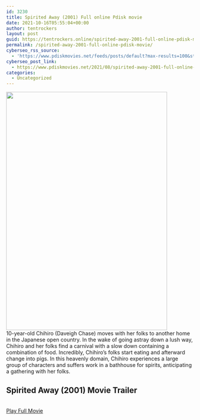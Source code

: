 ```yaml
---
id: 3230
title: Spirited Away (2001) Full online Pdisk movie
date: 2021-10-16T05:55:04+00:00
author: tentrockers
layout: post
guid: https://tentrockers.online/spirited-away-2001-full-online-pdisk-movie/
permalink: /spirited-away-2001-full-online-pdisk-movie/
cyberseo_rss_source:
  - 'https://www.pdiskmovies.net/feeds/posts/default?max-results=100&start-index=1001'
cyberseo_post_link:
  - https://www.pdiskmovies.net/2021/08/spirited-away-2001-full-online-pdisk.html
categories:
  - Uncategorized
---
```

<div class="separator">
  <a href="https://1.bp.blogspot.com/-XlzmArMBgX4/YRaSRtjhccI/AAAAAAAAAKc/D_NJV7NE0R8lMDEUEmXRCcpbaWs8568MQCLcBGAsYHQ/s2048/Spirited%2BAway%2B%25282001%2529%2BFull%2Bonline%2BPdisk%2Bmovie.jpg" imageanchor="1"><img loading="lazy" border="0" data-original-height="2048" data-original-width="1381" height="640" src="https://1.bp.blogspot.com/-XlzmArMBgX4/YRaSRtjhccI/AAAAAAAAAKc/D_NJV7NE0R8lMDEUEmXRCcpbaWs8568MQCLcBGAsYHQ/w432-h640/Spirited%2BAway%2B%25282001%2529%2BFull%2Bonline%2BPdisk%2Bmovie.jpg" width="432" /></a>
</div>



<div>
  <span>10-year-old Chihiro (Daveigh Chase) moves with her folks to another home in the Japanese open country. In the wake of going astray down a lush way, Chihiro and her folks find a carnival with a slow down containing a combination of food. Incredibly, Chihiro&#8217;s folks start eating and afterward change into pigs. In this heavenly domain, Chihiro experiences a large group of characters and suffers work in a bathhouse for spirits, anticipating a gathering with her folks.</span>
</div>

<div>
  <h2>
    <span>Spirited Away (2001) Movie Trailer</span>
  </h2>
</div>

  
<a href="https://kofilink.com/1/bnYyaWk1MDAwZmNo?dn=1" onclick="window.open('https://kofilink.com/1/bnYyaWk1MDAwZmNo?dn=1','popup','width=600,height=600'); return false;" target="popup" rel="noopener"><br /> Play Full Movie<br /> </a>